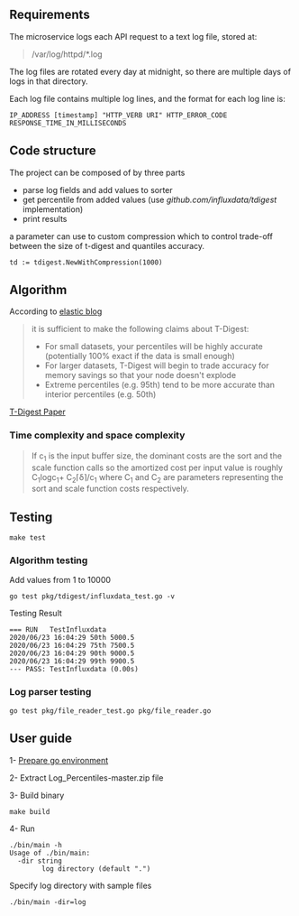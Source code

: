 
## Requirements
The microservice logs each API request to a text log file, stored at:

> /var/log/httpd/*.log 

The log files are rotated every day at midnight, so there are multiple days of logs in that directory.

Each log file contains multiple log lines, and the format for each log line is:

    IP_ADDRESS [timestamp] "HTTP_VERB URI" HTTP_ERROR_CODE RESPONSE_TIME_IN_MILLISECONDS

## Code structure
The project can be composed of by three parts
- parse log fields and add values to sorter
- get percentile from added values (use _github.com/influxdata/tdigest_ implementation)
- print results

a parameter can use to custom compression which to control trade-off between the size of t-digest and quantiles accuracy.

    td := tdigest.NewWithCompression(1000)

## Algorithm
According to [elastic blog](https://www.elastic.co/blog/averages-can-dangerous-use-percentile "Averages Can Be Misleading: Try a Percentile")
> it is sufficient to make the following claims about T-Digest:
>  
> - For small datasets, your percentiles will be highly accurate (potentially 100% exact if the data is small enough)
> - For larger datasets, T-Digest will begin to trade accuracy for memory savings so that your node doesn't explode
> - Extreme percentiles (e.g. 95th) tend to be more accurate than interior percentiles (e.g. 50th)

[T-Digest Paper](https://github.com/tdunning/t-digest/blob/master/docs/t-digest-paper/histo.pdf)

### Time complexity and space complexity
> If c<sub>1</sub> is the input buﬀer size, the dominant costs are the sort and the scale function calls so the amortized cost per input value is roughly C<sub>1</sub>logc<sub>1</sub>+ C<sub>2</sub>⌈δ⌉/c<sub>1</sub> where C<sub>1</sub> and C<sub>2</sub> are parameters representing the sort and scale function costs respectively.

## Testing
    make test

### Algorithm testing
Add values from 1 to 10000

    go test pkg/tdigest/influxdata_test.go -v

Testing Result

    === RUN   TestInfluxdata
    2020/06/23 16:04:29 50th 5000.5
    2020/06/23 16:04:29 75th 7500.5
    2020/06/23 16:04:29 90th 9000.5
    2020/06/23 16:04:29 99th 9900.5
    --- PASS: TestInfluxdata (0.00s)

### Log parser testing
    go test pkg/file_reader_test.go pkg/file_reader.go

## User guide
1- [Prepare go environment](https://golang.org/doc/install)

2- Extract Log_Percentiles-master.zip file

3- Build binary

    make build
4- Run

    ./bin/main -h
    Usage of ./bin/main:
      -dir string
        	log directory (default ".")

Specify log directory with sample files

    ./bin/main -dir=log